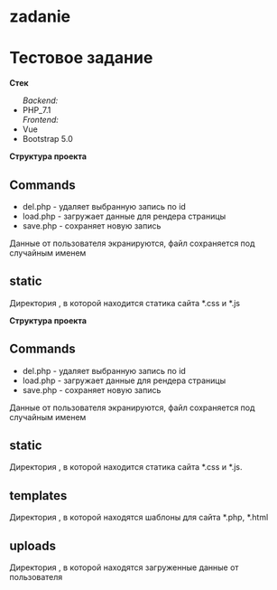 # zadanie

<h1>Тестовое задание</h1>
<b>Стек</b>
<ul>
    <i>Backend:</i>
    <li>PHP_7.1</li>
    <i>Frontend:</i>
    <li>Vue</li>
    <li>Bootstrap 5.0</li>
</ul>
<b>Структура проекта</b>
<h2>Commands</h2>
<ul>
    <li>del.php - удаляет выбранную запись по id</li>
    <li>load.php - загружает данные для рендера страницы</li>
    <li>save.php - сохраняет новую запись</li>
</ul>
<p>Данные от пользователя экранируются, файл сохраняется под случайным именем</p>
<h2>static</h2>
<p>Директория , в которой находится статика сайта *.css и *.js</p>

<b>Структура проекта</b>
<h2>Commands</h2>
<ul>
    <li>del.php - удаляет выбранную запись по id</li>
    <li>load.php - загружает данные для рендера страницы</li>
    <li>save.php - сохраняет новую запись</li>
</ul>
<p>Данные от пользователя экранируются, файл сохраняется под случайным именем</p>
<h2>static</h2>
<p>Директория , в которой находится статика сайта *.css и *.js. </p>
<h2>templates</h2>
<p>Директория , в которой находятся шаблоны для сайта *.php, *.html </p>
<h2>uploads</h2>
<p>Директория , в которой находятся загруженные данные от пользователя </p>